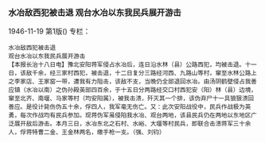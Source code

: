 ### 水冶敌西犯被击退  观台水冶以东我民兵展开游击

1946-11-19
第1版()
专栏：

    水冶敌西犯被击退
    观台水冶以东我民兵展开游击
    【本报长治十八日电】豫北安阳蒋军侵占水冶后，连日沿水林（县）公路西犯，均被击退。十一日，该敌千余，经三家村西犯，被击退，十二日复分三路经河西、九路山等村，窜至水林公路上之李家店、王家窑一带，遭我有力阻击，该敌不支，当晚仍全部退回水冶。由汤阴鹤壁侵占我善应镇（水冶以南）之伪孙殿英部四百余，于十五日分两路经交口村西犯安（阳）林（县）边境，窜至北齐、南堰、马家等村（均安阳属），被我击溃，歼灭其一个排，该伪弃尸十一具狼狠溃回善应。是役计毙伤伪五十余，俘四人，我军毫无伤亡。又：此次安阳战役中，民兵作战极为英勇，每次作战均有民兵参加。现蒋伪军虽侵陷我水冶、观台两地，该县民兵仍在两地以东地区广泛展开敌后游击。本月三日，水冶东北之石村、水峪、大堰等村民兵，即联合击溃蒋军三十余人，俘蒋特曹二金、王金林两名，缴手枪一支。（强、刘钧）
